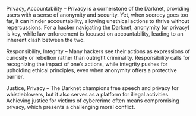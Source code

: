 
Privacy, Accountability – Privacy is a cornerstone of the Darknet, providing users with a sense of anonymity and security. Yet, when secrecy goes too far, it can hinder accountability, allowing unethical actions to thrive without repercussions. For a hacker navigating the Darknet, anonymity (or privacy) is key, while law enforcement is focused on accountability, leading to an inherent clash between the two.

Responsibility, Integrity – Many hackers see their actions as expressions of curiosity or rebellion rather than outright criminality. Responsibility calls for recognizing the impact of one’s actions, while integrity pushes for upholding ethical principles, even when anonymity offers a protective barrier.

Justice, Privacy – The Darknet champions free speech and privacy for whistleblowers, but it also serves as a platform for illegal activities. Achieving justice for victims of cybercrime often means compromising privacy, which presents a challenging moral conflict.
